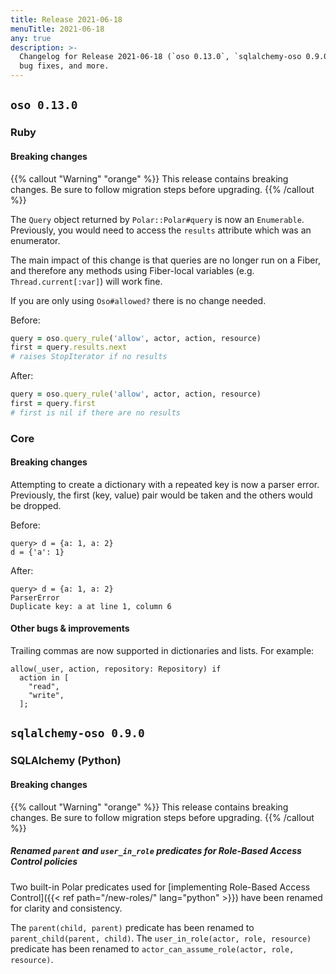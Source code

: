 ```yaml
---
title: Release 2021-06-18
menuTitle: 2021-06-18
any: true
description: >-
  Changelog for Release 2021-06-18 (`oso 0.13.0`, `sqlalchemy-oso 0.9.0`) containing new features,
  bug fixes, and more.
---
```


## `oso 0.13.0`

### Ruby

#### Breaking changes

<!-- TODO: remove warning and replace with "None" if no breaking changes. -->

{{% callout "Warning" "orange" %}}
This release contains breaking changes. Be sure to follow migration steps
before upgrading.
{{% /callout %}}

The `Query` object returned by `Polar::Polar#query` is now an `Enumerable`.
Previously, you would need to access the `results` attribute which
was an enumerator.

The main impact of this change is that queries are no longer run
on a Fiber, and therefore any methods using Fiber-local variables
(e.g. `Thread.current[:var]`) will work fine.

If you are only using `Oso#allowed?` there is no change needed.

Before:

```ruby
query = oso.query_rule('allow', actor, action, resource)
first = query.results.next
# raises StopIterator if no results
```

After:

```ruby
query = oso.query_rule('allow', actor, action, resource)
first = query.first
# first is nil if there are no results
```

### Core

#### Breaking changes

Attempting to create a dictionary with a repeated key is now a parser error.
Previously, the first (key, value) pair would be taken and the others would
be dropped.

Before:

```polar
query> d = {a: 1, a: 2}
d = {'a': 1}
```

After:

```polar
query> d = {a: 1, a: 2}
ParserError
Duplicate key: a at line 1, column 6
```

#### Other bugs & improvements

Trailing commas are now supported in dictionaries and lists.
For example:

```polar
allow(_user, action, repository: Repository) if
  action in [
    "read",
    "write",
  ];
```

## `sqlalchemy-oso 0.9.0`

### SQLAlchemy (Python)

#### Breaking changes

<!-- TODO: remove warning and replace with "None" if no breaking changes. -->

{{% callout "Warning" "orange" %}}
This release contains breaking changes. Be sure to follow migration steps
before upgrading.
{{% /callout %}}

##### Renamed `parent` and `user_in_role` predicates for Role-Based Access Control policies

Two built-in Polar predicates used for [implementing Role-Based Access Control]({{< ref path="/new-roles/" lang="python" >}}) have been renamed for
clarity and consistency.

The `parent(child, parent)` predicate has been renamed to `parent_child(parent, child)`.
The `user_in_role(actor, role, resource)` predicate has been renamed to `actor_can_assume_role(actor, role, resource)`.
